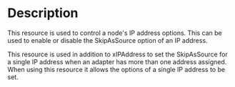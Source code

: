 # Description

This resource is used to control a node's IP address options. This can be used
to enable or disable the SkipAsSource option of an IP address.

This resource is used in addition to xIPAddress to set the SkipAsSource for a
single IP address when an adapter has more than one address assigned. When using
this resource it allows the options of a single IP address to be set.
